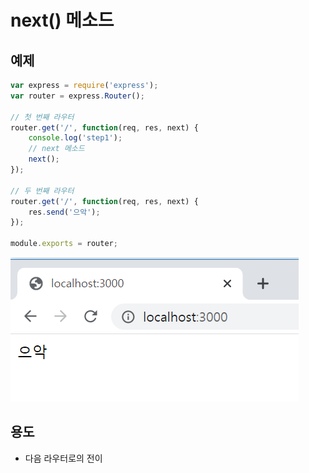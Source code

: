 # next\(\) 메소드

## 예제 

```javascript
var express = require('express');
var router = express.Router();

// 첫 번째 라우터 
router.get('/', function(req, res, next) {
    console.log('step1');
    // next 메소드
    next();
});

// 두 번째 라우터 
router.get('/', function(req, res, next) {
    res.send('으악');
});

module.exports = router;
```

![](../../.gitbook/assets/image%20%282%29.png)

## 용도 

* 다음 라우터로의 전이

